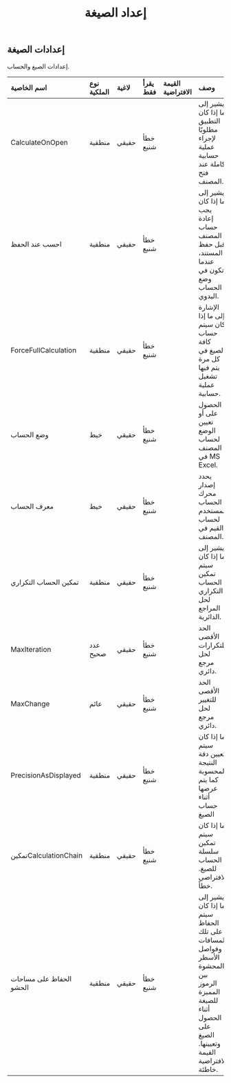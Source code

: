 ﻿---
title: إعداد الصيغة
second_title: Aspose.Cells Cloud Documen
type: docs
url: /ar/specification/model/formulasettings/
description: "Aspose.Cells مواصفات النموذج السحابي: إعدادات الصيغة. تعامل بسهولة مع Excel ومستندات جداول البيانات الأخرى التي تحتوي على ميزات مثل الفتح والتوليد والتحرير والتقسيم والدمج والمقارنة والتحويل"
weight: 50
---
## **إعدادات الصيغة**

 إعدادات الصيغ والحساب.

| اسم الخاصية| نوع الملكية| لاغية| يقرأ فقط| القيمة الافتراضية| وصف|
|:- |:- |:- |:- |:- |:- |
| CalculateOnOpen| منطقية| حقيقي| خطأ شنيع|| يشير إلى ما إذا كان التطبيق مطلوبًا لإجراء عملية حسابية كاملة عند فتح المصنف.|
|احسب عند الحفظ| منطقية| حقيقي| خطأ شنيع|| يشير إلى ما إذا كان يجب إعادة حساب المصنف قبل حفظ المستند، عندما تكون في وضع الحساب اليدوي.|
| ForceFullCalculation| منطقية| حقيقي| خطأ شنيع|| الإشارة إلى ما إذا كان سيتم حساب كافة الصيغ في كل مرة يتم فيها تشغيل عملية حسابية.|
| وضع الحساب| خيط| حقيقي| خطأ شنيع|| الحصول على أو تعيين الوضع لحساب المصنف في MS Excel.|
| معرف الحساب| خيط| حقيقي| خطأ شنيع|| يحدد إصدار محرك الحساب المستخدم لحساب القيم في المصنف.|
| تمكين الحساب التكراري| منطقية| حقيقي| خطأ شنيع|| يشير إلى ما إذا كان سيتم تمكين الحساب التكراري لحل المراجع الدائرية.|
| MaxIteration| عدد صحيح| حقيقي| خطأ شنيع|| الحد الأقصى للتكرارات لحل مرجع دائري.|
| MaxChange| عائم| حقيقي| خطأ شنيع|| الحد الأقصى للتغيير لحل مرجع دائري.|
| PrecisionAsDisplayed| منطقية| حقيقي| خطأ شنيع|| ما إذا كان سيتم تعيين دقة النتيجة المحسوبة كما يتم عرضها أثناء حساب الصيغ|
| تمكينCalculationChain| منطقية| حقيقي| خطأ شنيع|| ما إذا كان سيتم تمكين سلسلة الحساب للصيغ. الافتراضي خطأ.|
| الحفاظ على مساحات الحشو| منطقية| حقيقي| خطأ شنيع||يشير إلى ما إذا كان سيتم الحفاظ على تلك المسافات وفواصل الأسطر المحشوة بين الرموز المميزة للصيغة أثناء الحصول على الصيغ وتعيينها. القيمة الافتراضية خاطئة.|

